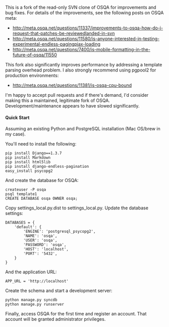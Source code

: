 This is a fork of the read-only SVN clone of OSQA for improvements and bug fixes. For details of the improvements, see the following posts on OSQA meta:

* http://meta.osqa.net/questions/11337/improvements-to-osqa-how-do-i-request-that-patches-be-reviewedlanded-in-svn
* http://meta.osqa.net/questions/11580/is-anyone-interested-in-testing-experimental-endless-pagingpjax-loading
* http://meta.osqa.net/questions/7400/is-mobile-formatting-in-the-future-of-osqa/11550

This fork also significantly improves performance by addressing a template parsing overhead problem. I also strongly recommend using pgpool2 for production environments:

* http://meta.osqa.net/questions/11381/is-osqa-cpu-bound

I'm happy to accept pull requests and if there's demand, I'd consider making this a maintained, legitimate fork of OSQA. Development/maintenance appears to have slowed significantly.

#### Quick Start ####

Assuming an existing Python and PostgreSQL installation (Mac OS/brew in my case).

You'll need to install the following:

    pip install Django==1.3.7
    pip install Markdown
    pip install html5lib
    pip install django-endless-pagination
    easy_install psycopg2

And create the database for OSQA:

    createuser -P osqa
    psql template1
    CREATE DATABASE osqa OWNER osqa;

Copy settings_local.py.dist to settings_local.py. Update the database settings:

    DATABASES = {
        'default': {
            'ENGINE': 'postgresql_psycopg2',
            'NAME': 'osqa',
            'USER': 'osqa',
            'PASSWORD': 'osqa',
            'HOST': 'localhost',
            'PORT': '5432',
        }
    }

And the application URL:

    APP_URL = 'http://localhost'

Create the schema and start a development server:

    python manage.py syncdb
    python manage.py runserver

Finally, access OSQA for the first time and register an account. That account will be granted administrator privileges.